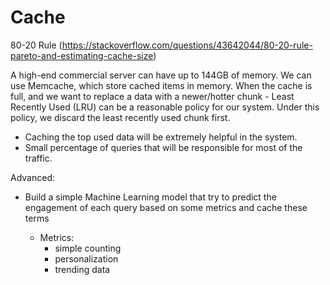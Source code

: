 # Cache

80-20 Rule (https://stackoverflow.com/questions/43642044/80-20-rule-pareto-and-estimating-cache-size)

A high-end commercial server can have up to 144GB of memory. We can use Memcache, which store cached items in memory. When the cache is full, and we want to replace a data with a newer/hotter chunk - Least Recently Used (LRU) can be a reasonable policy for our system. Under this policy, we discard the least recently used chunk first.

- Caching the top used data will be extremely helpful in the system.
- Small percentage of queries that will be responsible for most of the traffic.


Advanced:

- Build a simple Machine Learning model that try to predict the engagement of each query based on some metrics and cache these terms

    - Metrics:
        - simple counting
        - personalization
        - trending data
